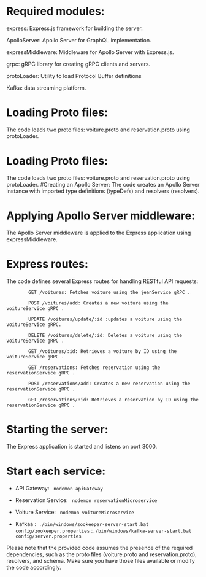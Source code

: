 
#  Required modules:

express: Express.js framework for building the server.

ApolloServer: Apollo Server for GraphQL implementation.

expressMiddleware: Middleware for Apollo Server with Express.js.


grpc: gRPC library for creating gRPC clients and servers.

protoLoader: Utility to load Protocol Buffer definitions

Kafka: data streaming platform.

#   Loading Proto files:

The code loads two proto files: voiture.proto and reservation.proto using protoLoader.
#   Loading Proto files:
The code loads two proto files: voiture.proto and reservation.proto using protoLoader.
#Creating an Apollo Server:
 The code creates an Apollo Server instance with imported type definitions (typeDefs) and resolvers (resolvers).
# Applying Apollo Server middleware:
The Apollo Server middleware is applied to the Express application using expressMiddleware.
# Express routes:
The code defines several Express routes for handling RESTful API requests:

            GET /voitures: Fetches voiture using the jeanService gRPC .

            POST /voitures/add: Creates a new voiture using the voitureService gRPC .

            UPDATE /voitures/update/:id :updates a voiture using the voitureService gRPC. 

            DELETE /voitures/delete/:id: Deletes a voiture using the voitureService gRPC .

            GET /voitures/:id: Retrieves a voiture by ID using the voitureService gRPC .

            GET /reservations: Fetches reservation using the reservationService gRPC .

            POST /reservations/add: Creates a new reservation using the reservationService gRPC .

            GET /reservations/:id: Retrieves a reservation by ID using the reservationService gRPC .
# Starting the server:
 The Express application is started and listens on port 3000.
# Start each service:

   - API Gateway: ` nodemon apiGateway`

   - Reservation Service: ` nodemon reservationMicroservice`

  - Voiture Service: ` nodemon voitureMicroservice`

  - Kafkaa :` ./bin/windows/zookeeper-server-start.bat config/zookeeper.properties`
 	       :`./bin/windows/kafka-server-start.bat config/server.properties` 

Please note that the provided code assumes the presence of the required dependencies, such as the proto files (voiture.proto and reservation.proto),
resolvers, and schema. Make sure you have those files available or modify the code accordingly.  
